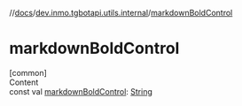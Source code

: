 //[docs](../../index.md)/[dev.inmo.tgbotapi.utils.internal](index.md)/[markdownBoldControl](markdown-bold-control.md)



# markdownBoldControl  
[common]  
Content  
const val [markdownBoldControl](markdown-bold-control.md): [String](https://kotlinlang.org/api/latest/jvm/stdlib/kotlin/-string/index.html)  




